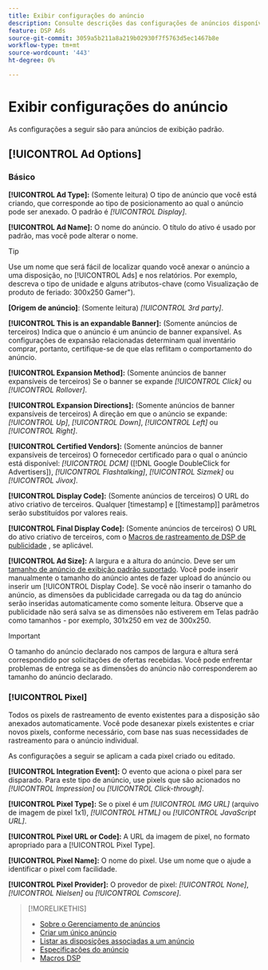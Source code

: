 ```yaml
---
title: Exibir configurações do anúncio
description: Consulte descrições das configurações de anúncios disponíveis para anúncios de exibição.
feature: DSP Ads
source-git-commit: 3059a5b211a8a219b02930f7f5763d5ec1467b8e
workflow-type: tm+mt
source-wordcount: '443'
ht-degree: 0%

---
```


# Exibir configurações do anúncio

As configurações a seguir são para anúncios de exibição padrão.

## [!UICONTROL Ad Options]

### Básico

**[!UICONTROL Ad Type]:** (Somente leitura) O tipo de anúncio que você está criando, que corresponde ao tipo de posicionamento ao qual o anúncio pode ser anexado. O padrão é *[!UICONTROL Display]*.

**[!UICONTROL Ad Name]:** O nome do anúncio. O título do ativo é usado por padrão, mas você pode alterar o nome.

>[!TIP]
>
> Use um nome que será fácil de localizar quando você anexar o anúncio a uma disposição, no [!UICONTROL Ads] e nos relatórios. Por exemplo, descreva o tipo de unidade e alguns atributos-chave (como Visualização de produto de feriado: 300x250 Gamer&quot;).

**\[Origem de anúncio\]**: (Somente leitura) *[!UICONTROL 3rd party]*.

**[!UICONTROL This is an expandable Banner]:** (Somente anúncios de terceiros) Indica que o anúncio é um anúncio de banner expansível. As configurações de expansão relacionadas determinam qual inventário comprar, portanto, certifique-se de que elas reflitam o comportamento do anúncio.

**[!UICONTROL Expansion Method]:** (Somente anúncios de banner expansíveis de terceiros) Se o banner se expande *[!UICONTROL Click]* ou *[!UICONTROL Rollover]*.

**[!UICONTROL Expansion Directions]:** (Somente anúncios de banner expansíveis de terceiros) A direção em que o anúncio se expande: *[!UICONTROL Up]*, *[!UICONTROL Down]*, *[!UICONTROL Left]* ou *[!UICONTROL Right]*.

**[!UICONTROL Certified Vendors]:** (Somente anúncios de banner expansíveis de terceiros) O fornecedor certificado para o qual o anúncio está disponível: *[!UICONTROL DCM]* ([!DNL Google DoubleClick for Advertisers]), *[!UICONTROL Flashtalking]*, *[!UICONTROL Sizmek]* ou *[!UICONTROL Jivox]*.

**[!UICONTROL Display Code]:** (Somente anúncios de terceiros) O URL do ativo criativo de terceiros. Qualquer [timestamp] e [[timestamp]] parâmetros serão substituídos por valores reais.

**[!UICONTROL Final Display Code]:** (Somente anúncios de terceiros) O URL do ativo criativo de terceiros, com o [Macros de rastreamento de DSP de publicidade](/help/dsp/campaign-management/macros.md) , se aplicável.

**[!UICONTROL Ad Size]:** A largura e a altura do anúncio. Deve ser um [tamanho de anúncio de exibição padrão suportado](ad-specs.md). Você pode inserir manualmente o tamanho do anúncio antes de fazer upload do anúncio ou inserir um [!UICONTROL Display Code]. Se você não inserir o tamanho do anúncio, as dimensões da publicidade carregada ou da tag do anúncio serão inseridas automaticamente como somente leitura. Observe que a publicidade não será salva se as dimensões não estiverem em Telas padrão como tamanhos - por exemplo, 301x250 em vez de 300x250.

>[!IMPORTANT]
>
> O tamanho do anúncio declarado nos campos de largura e altura será correspondido por solicitações de ofertas recebidas. Você pode enfrentar problemas de entrega se as dimensões do anúncio não corresponderem ao tamanho do anúncio declarado.

### [!UICONTROL Pixel]

Todos os pixels de rastreamento de evento existentes para a disposição são anexados automaticamente. Você pode desanexar pixels existentes e criar novos pixels, conforme necessário, com base nas suas necessidades de rastreamento para o anúncio individual.

As configurações a seguir se aplicam a cada pixel criado ou editado.

**[!UICONTROL Integration Event]:** O evento que aciona o pixel para ser disparado. Para este tipo de anúncio, use pixels que são acionados no *[!UICONTROL Impression]* ou *[!UICONTROL Click-through]*.

**[!UICONTROL Pixel Type]:** Se o pixel é um *[!UICONTROL IMG URL]* (arquivo de imagem de pixel 1x1), *[!UICONTROL HTML]* ou *[!UICONTROL JavaScript URL]*.

**[!UICONTROL Pixel URL or Code]:** A URL da imagem de pixel, no formato apropriado para a [!UICONTROL Pixel Type].

**[!UICONTROL Pixel Name]:** O nome do pixel. Use um nome que o ajude a identificar o pixel com facilidade.

**[!UICONTROL Pixel Provider]:** O provedor de pixel: *[!UICONTROL None]*, *[!UICONTROL Nielsen]* ou *[!UICONTROL Comscore]*.

>[!MORELIKETHIS]
>
>* [Sobre o Gerenciamento de anúncios](ad-about.md)
>* [Criar um único anúncio](ad-create.md)
>* [Listar as disposições associadas a um anúncio](ad-list-placements.md)
>* [Especificações do anúncio](ad-specs.md)
>* [Macros DSP](/help/dsp/campaign-management/macros.md)

